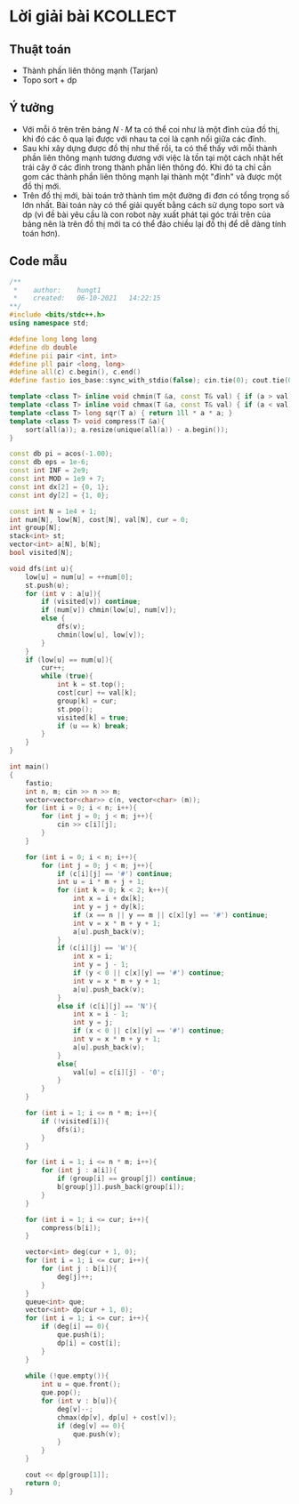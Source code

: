 # Lời giải bài KCOLLECT

## Thuật toán
- Thành phần liên thông mạnh (Tarjan)
- Topo sort + dp

## Ý tưởng
- Với mỗi ô trên trên bảng $N \cdot M$ ta có thể coi như là một đỉnh của đồ thị, khi đó các ô qua lại được với nhau ta coi là cạnh nối giữa các đỉnh.
- Sau khi xây dựng được đồ thị như thế rồi, ta có thể thấy với mỗi thành phần liên thông mạnh tương đương với việc là tồn tại một cách nhặt hết trái cây ở các đỉnh trong thành phần liên thông đó. Khi đó ta chỉ cần gom các thành phần liên thông mạnh lại thành một "đỉnh" và được một đồ thị mới.
- Trên đồ thị mới, bài toán trở thành tìm một đường đi đơn có tổng trọng số lớn nhất. Bài toán này có thể giải quyết bằng cách sử dụng topo sort và dp (vì đề bài yêu cầu là con robot này xuất phát tại góc trái trên của bảng nên là trên đồ thị mới ta có thể đảo chiều lại đồ thị để dễ dàng tính toán hơn).

## Code mẫu
```cpp
/**
 *    author:    hungt1
 *    created:   06-10-2021   14:22:15
**/
#include <bits/stdc++.h>
using namespace std;

#define long long long
#define db double
#define pii pair <int, int>
#define pll pair <long, long>
#define all(c) c.begin(), c.end()
#define fastio ios_base::sync_with_stdio(false); cin.tie(0); cout.tie(0)

template <class T> inline void chmin(T &a, const T& val) { if (a > val) a = val; }
template <class T> inline void chmax(T &a, const T& val) { if (a < val) a = val; }
template <class T> long sqr(T a) { return 1ll * a * a; }
template <class T> void compress(T &a){
    sort(all(a)); a.resize(unique(all(a)) - a.begin());
}

const db pi = acos(-1.00);
const db eps = 1e-6;
const int INF = 2e9;
const int MOD = 1e9 + 7;
const int dx[2] = {0, 1};
const int dy[2] = {1, 0};

const int N = 1e4 + 1;
int num[N], low[N], cost[N], val[N], cur = 0;
int group[N];
stack<int> st;
vector<int> a[N], b[N];
bool visited[N];

void dfs(int u){
    low[u] = num[u] = ++num[0];
    st.push(u);
    for (int v : a[u]){
        if (visited[v]) continue;
        if (num[v]) chmin(low[u], num[v]);
        else {
            dfs(v);
            chmin(low[u], low[v]);
        }
    }
    if (low[u] == num[u]){
        cur++;
        while (true){
            int k = st.top();
            cost[cur] += val[k];
            group[k] = cur;
            st.pop();
            visited[k] = true;
            if (u == k) break;
        }
    }
}

int main()
{
    fastio;
    int n, m; cin >> n >> m;
    vector<vector<char>> c(n, vector<char> (m));
    for (int i = 0; i < n; i++){
        for (int j = 0; j < m; j++){
            cin >> c[i][j];
        }
    }    

    for (int i = 0; i < n; i++){
        for (int j = 0; j < m; j++){
            if (c[i][j] == '#') continue;
            int u = i * m + j + 1;
            for (int k = 0; k < 2; k++){
                int x = i + dx[k];
                int y = j + dy[k];
                if (x == n || y == m || c[x][y] == '#') continue;
                int v = x * m + y + 1;
                a[u].push_back(v);
            }
            if (c[i][j] == 'W'){
                int x = i;
                int y = j - 1;
                if (y < 0 || c[x][y] == '#') continue;
                int v = x * m + y + 1;
                a[u].push_back(v);
            }
            else if (c[i][j] == 'N'){
                int x = i - 1;
                int y = j;
                if (x < 0 || c[x][y] == '#') continue;
                int v = x * m + y + 1;
                a[u].push_back(v);
            }
            else{
                val[u] = c[i][j] - '0';
            }
        }
    }

    for (int i = 1; i <= n * m; i++){
        if (!visited[i]){
            dfs(i);
        }
    }

    for (int i = 1; i <= n * m; i++){
        for (int j : a[i]){
            if (group[i] == group[j]) continue;
            b[group[j]].push_back(group[i]);
        }
    }

    for (int i = 1; i <= cur; i++){
        compress(b[i]);
    }

    vector<int> deg(cur + 1, 0);
    for (int i = 1; i <= cur; i++){
        for (int j : b[i]){
            deg[j]++;
        }
    }
    queue<int> que;
    vector<int> dp(cur + 1, 0);
    for (int i = 1; i <= cur; i++){
        if (deg[i] == 0){
            que.push(i);
            dp[i] = cost[i];
        }
    }
    
    while (!que.empty()){
        int u = que.front();
        que.pop();
        for (int v : b[u]){
            deg[v]--;
            chmax(dp[v], dp[u] + cost[v]);
            if (deg[v] == 0){
                que.push(v);
            }
        }
    }

    cout << dp[group[1]];
    return 0;
}
```